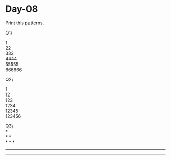 # Day-08

Print this patterns.  

Q1\  
  
1  
22  
333  
4444  
55555  
666666  



Q2\  
  
1  
12  
123  
1234  
12345  
123456  
  
  
Q3\  
    *  
	 * *  
	* * *  
 * * * *  
* * * * *  
